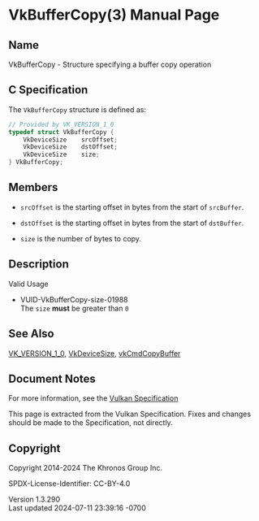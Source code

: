 # VkBufferCopy(3) Manual Page

## Name

VkBufferCopy - Structure specifying a buffer copy operation



## <a href="#_c_specification" class="anchor"></a>C Specification

The `VkBufferCopy` structure is defined as:

``` c
// Provided by VK_VERSION_1_0
typedef struct VkBufferCopy {
    VkDeviceSize    srcOffset;
    VkDeviceSize    dstOffset;
    VkDeviceSize    size;
} VkBufferCopy;
```

## <a href="#_members" class="anchor"></a>Members

- `srcOffset` is the starting offset in bytes from the start of
  `srcBuffer`.

- `dstOffset` is the starting offset in bytes from the start of
  `dstBuffer`.

- `size` is the number of bytes to copy.

## <a href="#_description" class="anchor"></a>Description

Valid Usage

- <a href="#VUID-VkBufferCopy-size-01988"
  id="VUID-VkBufferCopy-size-01988"></a> VUID-VkBufferCopy-size-01988  
  The `size` **must** be greater than `0`

## <a href="#_see_also" class="anchor"></a>See Also

[VK_VERSION_1_0](https://registry.khronos.org/vulkan/specs/1.3-extensions/man/html/VK_VERSION_1_0.html),
[VkDeviceSize](https://registry.khronos.org/vulkan/specs/1.3-extensions/man/html/VkDeviceSize.html),
[vkCmdCopyBuffer](https://registry.khronos.org/vulkan/specs/1.3-extensions/man/html/vkCmdCopyBuffer.html)

## <a href="#_document_notes" class="anchor"></a>Document Notes

For more information, see the <a
href="https://registry.khronos.org/vulkan/specs/1.3-extensions/html/vkspec.html#VkBufferCopy"
target="_blank" rel="noopener">Vulkan Specification</a>

This page is extracted from the Vulkan Specification. Fixes and changes
should be made to the Specification, not directly.

## <a href="#_copyright" class="anchor"></a>Copyright

Copyright 2014-2024 The Khronos Group Inc.

SPDX-License-Identifier: CC-BY-4.0

Version 1.3.290  
Last updated 2024-07-11 23:39:16 -0700
